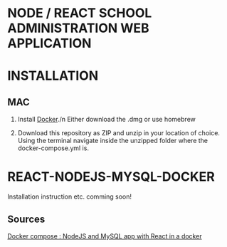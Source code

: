 # NODE / REACT SCHOOL ADMINISTRATION WEB APPLICATION

# INSTALLATION
MAC
--------------
1. Install [Docker](https://docs.docker.com/desktop/mac/install/)./n
Either download the .dmg or use homebrew

2. Download this repository as ZIP and unzip in your location of choice. Using the terminal navigate inside the unzipped folder where the docker-compose.yml is.


# REACT-NODEJS-MYSQL-DOCKER 

Installation instruction etc. comming soon!

Sources
---------

[Docker compose : NodeJS and MySQL app with React in a docker](http://www.bogotobogo.com/DevOps/Docker/Docker-React-Node-MySQL-App.php) 